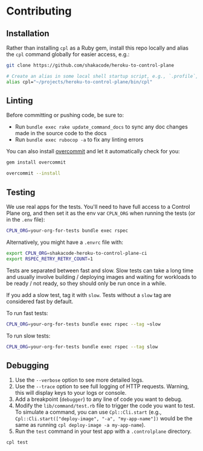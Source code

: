 # Contributing

## Installation

Rather than installing `cpl` as a Ruby gem, install this repo locally and alias the `cpl` command globally for easier
access, e.g.:

```sh
git clone https://github.com/shakacode/heroku-to-control-plane

# Create an alias in some local shell startup script, e.g., `.profile`, `.bashrc`, etc.
alias cpl="~/projects/heroku-to-control-plane/bin/cpl"
```

## Linting

Before committing or pushing code, be sure to:

- Run `bundle exec rake update_command_docs` to sync any doc changes made in the source code to the docs
- Run `bundle exec rubocop -a` to fix any linting errors

You can also install [overcommit](https://github.com/sds/overcommit) and let it automatically check for you:

```sh
gem install overcommit

overcommit --install
```

## Testing

We use real apps for the tests. You'll need to have full access to a Control Plane org, and then set it as the env var `CPLN_ORG` when running the tests (or in the `.env` file):

```sh
CPLN_ORG=your-org-for-tests bundle exec rspec
```

Alternatively, you might have a `.envrc` file with:

```sh
export CPLN_ORG=shakacode-heroku-to-control-plane-ci
export RSPEC_RETRY_RETRY_COUNT=1
```

Tests are separated between fast and slow. Slow tests can take a long time and usually involve building / deploying images and waiting for workloads to be ready / not ready, so they should only be run once in a while.

If you add a slow test, tag it with `slow`. Tests without a `slow` tag are considered fast by default.

To run fast tests:

```sh
CPLN_ORG=your-org-for-tests bundle exec rspec --tag ~slow
```

To run slow tests:

```sh
CPLN_ORG=your-org-for-tests bundle exec rspec --tag slow
```

## Debugging

1. Use the `--verbose` option to see more detailed logs.
2. Use the `--trace` option to see full logging of HTTP requests. Warning, this will display keys to your logs or console.
1. Add a breakpoint (`debugger`) to any line of code you want to debug.
2. Modify the `lib/command/test.rb` file to trigger the code you want to test. To simulate a command, you can use
   `Cpl::Cli.start` (e.g., `Cpl::Cli.start(["deploy-image", "-a", "my-app-name"])` would be the same as running
   `cpl deploy-image -a my-app-name`).
3. Run the `test` command in your test app with a `.controlplane` directory.

```sh
cpl test
```
